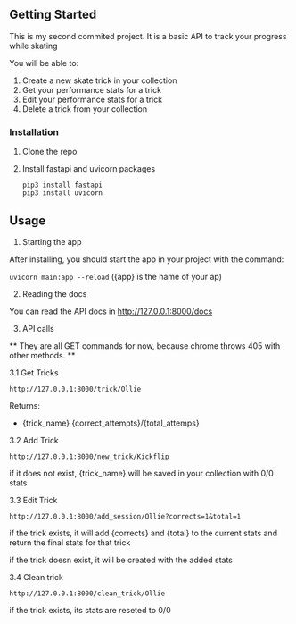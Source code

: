 <!-- GETTING STARTED -->
## Getting Started

This is my second commited project. It is a basic API to track your progress while skating

You will be able to:

1. Create a new skate trick in your collection
2. Get your performance stats for a trick
3. Edit your performance stats for a trick
4. Delete a trick from your collection

### Installation


1. Clone the repo

2. Install fastapi and uvicorn packages
   ```
   pip3 install fastapi
   pip3 install uvicorn
   ```


<!-- USAGE EXAMPLES -->
## Usage

1. Starting the app

After installing, you should start the app in your project with the command:

```uvicorn main:app --reload```   ({app} is the name of your ap)


2. Reading the docs

You can read the API docs in http://127.0.0.1:8000/docs

3. API calls

** They are all GET commands for now, because chrome throws 405 with other methods. **

3.1 Get Tricks

```http://127.0.0.1:8000/trick/Ollie```

Returns:
- {trick_name}  {correct_attempts}/{total_attemps}

3.2 Add Trick

```http://127.0.0.1:8000/new_trick/Kickflip```

if it does not exist, {trick_name} will be saved in your collection with 0/0 stats

3.3 Edit Trick

```http://127.0.0.1:8000/add_session/Ollie?corrects=1&total=1```

if the trick exists, it will add {corrects} and {total} to the current stats and return the final stats for that trick

if the trick doesn exist, it will be created with the added stats

3.4 Clean trick

```http://127.0.0.1:8000/clean_trick/Ollie```

if the trick exists, its stats are reseted to 0/0



